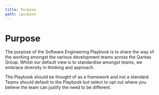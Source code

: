 ```yaml
---
title: Purpose
path: /purpose
---
```


# Purpose

The purpose of the Software Engineering Playbook is to share the way of the working amongst the various development teams across the Qantas Group. Whilst our default view is to standardise amongst teams, we embrace diversity in thinking and approach.

The Playbook should be thought of as a framework and not a standard. Teams should default to the Playbook but select to opt out where you believe the team can justify the need to be different.
